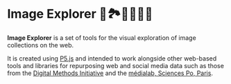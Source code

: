 # Image Explorer 🌌🏞🎑🌇🌁🔭

**Image Explorer** is a set of tools for the visual exploration of image collections on the web.

It is created using [P5.js](https://p5js.org/) and intended to work alongside other web-based tools and libraries for repurposing web and social media data such as those from the [Digital Methods Initiative](https://tools.digitalmethods.net/) and the [médialab, Sciences Po, Paris](http://tools.medialab.sciences-po.fr/).
